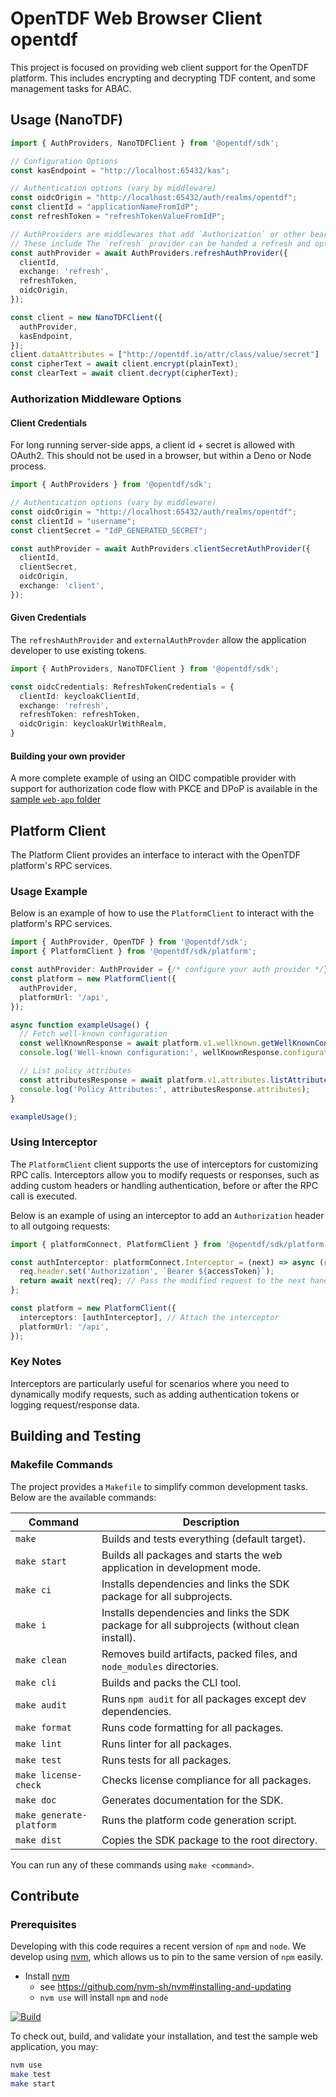 # OpenTDF Web Browser Client opentdf

This project is focused on providing web client support for the OpenTDF platform.
This includes encrypting and decrypting TDF content,
and some management tasks for ABAC.

## Usage (NanoTDF)

```typescript
import { AuthProviders, NanoTDFClient } from '@opentdf/sdk';

// Configuration Options
const kasEndpoint = "http://localhost:65432/kas";

// Authentication options (vary by middleware)
const oidcOrigin = "http://localhost:65432/auth/realms/opentdf";
const clientId = "applicationNameFromIdP";
const refreshToken = "refreshTokenValueFromIdP";

// AuthProviders are middlewares that add `Authorization` or other bearer tokens to requests.
// These include The `refresh` provider can be handed a refresh and optional access token.
const authProvider = await AuthProviders.refreshAuthProvider({
  clientId,
  exchange: 'refresh',
  refreshToken,
  oidcOrigin,
});

const client = new NanoTDFClient({
  authProvider,
  kasEndpoint,
});
client.dataAttributes = ["http://opentdf.io/attr/class/value/secret"]
const cipherText = await client.encrypt(plainText);
const clearText = await client.decrypt(cipherText);
```

### Authorization Middleware Options

#### Client Credentials

For long running server-side apps, a client id + secret is allowed with OAuth2.
This should not be used in a browser, but within a Deno or Node process.

```typescript
import { AuthProviders } from '@opentdf/sdk';

// Authentication options (vary by middleware)
const oidcOrigin = "http://localhost:65432/auth/realms/opentdf";
const clientId = "username";
const clientSecret = "IdP_GENERATED_SECRET";

const authProvider = await AuthProviders.clientSecretAuthProvider({
  clientId,
  clientSecret,
  oidcOrigin,
  exchange: 'client',
});
```

#### Given Credentials

The `refreshAuthProvider` and `externalAuthProvder` allow the application developer to use existing tokens.

```typescript
import { AuthProviders, NanoTDFClient } from '@opentdf/sdk';

const oidcCredentials: RefreshTokenCredentials = {
  clientId: keycloakClientId,
  exchange: 'refresh',
  refreshToken: refreshToken,
  oidcOrigin: keycloakUrlWithRealm,
}
```

#### Building your own provider

A more complete example of using an OIDC compatible provider
with support for authorization code flow with PKCE and DPoP
is available in the [sample `web-app` folder](./web-app/src/session.ts)

## Platform Client

The Platform Client provides an interface to interact with the OpenTDF platform's RPC services.

### Usage Example

Below is an example of how to use the `PlatformClient` to interact with the platform's RPC services.

```typescript
import { AuthProvider, OpenTDF } from '@opentdf/sdk';
import { PlatformClient } from '@opentdf/sdk/platform';

const authProvider: AuthProvider = {/* configure your auth provider */};
const platform = new PlatformClient({
  authProvider,
  platformUrl: '/api',
});

async function exampleUsage() {
  // Fetch well-known configuration
  const wellKnownResponse = await platform.v1.wellknown.getWellKnownConfiguration({});
  console.log('Well-known configuration:', wellKnownResponse.configuration);

  // List policy attributes
  const attributesResponse = await platform.v1.attributes.listAttributes({});
  console.log('Policy Attributes:', attributesResponse.attributes);
}

exampleUsage();
```

### Using Interceptor

The `PlatformClient` client supports the use of interceptors for customizing RPC calls. Interceptors allow you to modify requests or responses, such as adding custom headers or handling authentication, before or after the RPC call is executed.

Below is an example of using an interceptor to add an `Authorization` header to all outgoing requests:

```typescript
import { platformConnect, PlatformClient } from '@opentdf/sdk/platform';

const authInterceptor: platformConnect.Interceptor = (next) => async (req) => {
  req.header.set('Authorization', `Bearer ${accessToken}`);
  return await next(req); // Pass the modified request to the next handler in the chain
};

const platform = new PlatformClient({
  interceptors: [authInterceptor], // Attach the interceptor
  platformUrl: '/api',
});
```

### Key Notes
Interceptors are particularly useful for scenarios where you need to dynamically modify requests, such as adding authentication tokens or logging request/response data.


## Building and Testing

### Makefile Commands

The project provides a `Makefile` to simplify common development tasks. Below are the available commands:

| Command           | Description                                                                                  |
|-------------------|----------------------------------------------------------------------------------------------|
| `make`            | Builds and tests everything (default target).                                                |
| `make start`      | Builds all packages and starts the web application in development mode.                      |
| `make ci`         | Installs dependencies and links the SDK package for all subprojects.                         |
| `make i`          | Installs dependencies and links the SDK package for all subprojects (without clean install). |
| `make clean`      | Removes build artifacts, packed files, and `node_modules` directories.                       |
| `make cli`        | Builds and packs the CLI tool.                                                               |
| `make audit`      | Runs `npm audit` for all packages except dev dependencies.                                   |
| `make format`     | Runs code formatting for all packages.                                                       |
| `make lint`       | Runs linter for all packages.                                                                |
| `make test`       | Runs tests for all packages.                                                                 |
| `make license-check` | Checks license compliance for all packages.                                               |
| `make doc`        | Generates documentation for the SDK.                                                         |
| `make generate-platform` | Runs the platform code generation script.                                             |
| `make dist`       | Copies the SDK package to the root directory.                                                |

You can run any of these commands using `make <command>`.


## Contribute

### Prerequisites

Developing with this code requires a recent version of `npm` and `node`.
We develop using [nvm](https://github.com/nvm-sh/nvm#readme),
which allows us to pin to the same version of `npm` easily.

- Install [nvm](https://github.com/nvm-sh/nvm#readme)
  - see <https://github.com/nvm-sh/nvm#installing-and-updating>
  - `nvm use` will install `npm` and `node`

[![Build](https://github.com/opentdf/web-sdk/actions/workflows/build.yaml/badge.svg)](https://github.com/opentdf/web-sdk/actions/workflows/build.yaml)

To check out, build, and validate your installation, and test the sample web application, you may:

```sh
nvm use
make test
make start
```